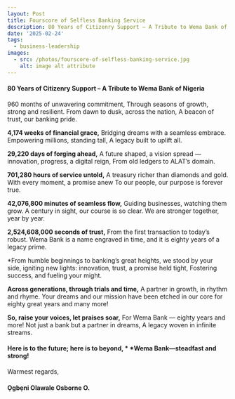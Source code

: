 ```yaml
---
layout: Post
title: Fourscore of Selfless Banking Service
description: 80 Years of Citizenry Support – A Tribute to Wema Bank of Nigeria.
date: '2025-02-24'
tags:
  - business-leadership
images:
  - src: /photos/fourscore-of-selfless-banking-service.jpg
    alt: image alt attribute
---
```


#### 80 Years of Citizenry Support – A Tribute to Wema Bank of Nigeria

960 months of unwavering commitment, Through seasons of growth, strong and resilient. From dawn to dusk, across the nation, A beacon of trust, our banking pride.

**4,174 weeks of financial grace,**
Bridging dreams with a seamless embrace. Empowering millions, standing tall, A legacy built to uplift all.

**29,220 days of forging ahead,** A future shaped, a vision spread — innovation, progress, a digital reign, From old ledgers to ALAT’s domain.

**701,280 hours of service untold,**
A treasury richer than diamonds and gold. With every moment, a promise anew To our people, our purpose is forever true.

**42,076,800 minutes of seamless flow,** Guiding businesses, watching them grow. A century in sight, our course is so clear. We are stronger together, year by year.

**2,524,608,000 seconds of trust,**
From the first transaction to today’s robust. Wema Bank is a name engraved in time, and it is eighty years of a legacy prime.

*From humble beginnings to banking’s great heights, we stood by your side, igniting new lights: innovation, trust, a promise held tight, Fostering success, and fueling your might.

**Across generations, through trials and time,** A partner in growth, in rhythm and rhyme. Your dreams and our mission have been etched in our core for eighty great years and many more!

**So, raise your voices, let praises soar,** For Wema Bank — eighty years and more! Not just a bank but a partner in dreams, A legacy woven in infinite streams.

#### Here is to the future; here is to beyond, * *Wema Bank—steadfast and strong!

Warmest regards,
#### Ọgbẹni Olawale Osborne O.